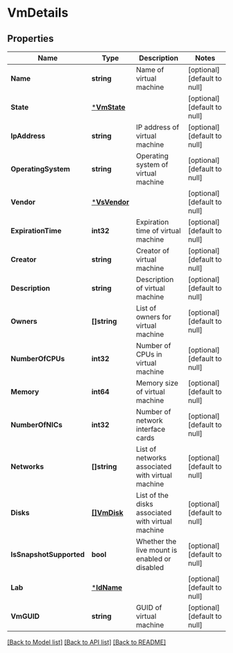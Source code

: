 # VmDetails

## Properties
Name | Type | Description | Notes
------------ | ------------- | ------------- | -------------
**Name** | **string** | Name of virtual machine | [optional] [default to null]
**State** | [***VmState**](VMState.md) |  | [optional] [default to null]
**IpAddress** | **string** | IP address of virtual machine | [optional] [default to null]
**OperatingSystem** | **string** | Operating system of virtual machine | [optional] [default to null]
**Vendor** | [***VsVendor**](VSVendor.md) |  | [optional] [default to null]
**ExpirationTime** | **int32** | Expiration time of virtual machine | [optional] [default to null]
**Creator** | **string** | Creator of virtual machine | [optional] [default to null]
**Description** | **string** | Description of virtual machine | [optional] [default to null]
**Owners** | **[]string** | List of owners for virtual machine | [optional] [default to null]
**NumberOfCPUs** | **int32** | Number of CPUs in virtual machine | [optional] [default to null]
**Memory** | **int64** | Memory size of virtual machine | [optional] [default to null]
**NumberOfNICs** | **int32** | Number of network interface cards | [optional] [default to null]
**Networks** | **[]string** | List of networks associated with virtual machine | [optional] [default to null]
**Disks** | [**[]VmDisk**](VMDisk.md) | List of the disks associated with virtual machine | [optional] [default to null]
**IsSnapshotSupported** | **bool** | Whether the live mount is enabled or disabled | [optional] [default to null]
**Lab** | [***IdName**](IdName.md) |  | [optional] [default to null]
**VmGUID** | **string** | GUID of virtual machine | [optional] [default to null]

[[Back to Model list]](../README.md#documentation-for-models) [[Back to API list]](../README.md#documentation-for-api-endpoints) [[Back to README]](../README.md)

